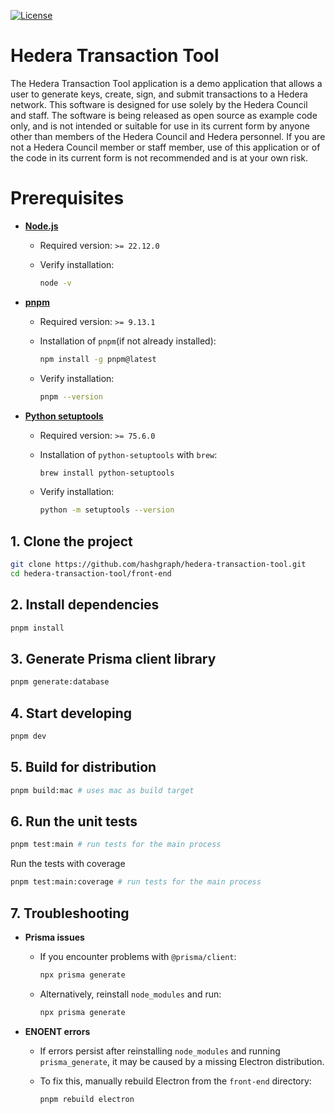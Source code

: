 [![License](https://img.shields.io/badge/License-Apache%202.0-blue.svg)](https://opensource.org/licenses/Apache-2.0)

# Hedera Transaction Tool

The Hedera Transaction Tool application is a demo application that allows a user to generate keys, create, sign, and submit transactions to a Hedera network. This software is designed for use solely by the Hedera Council and staff. The software is being released as open source as example code only, and is not intended or suitable for use in its current form by anyone other than members of the Hedera Council and Hedera personnel. If you are not a Hedera Council member or staff member, use of this application or of the code in its current form is not recommended
and is at your own risk.

# Prerequisites

- [**Node.js**](https://nodejs.org/en/download/package-manager)
  - Required version: `>= 22.12.0`
  - Verify installation:
    
    ```bash
    node -v
    ```

- [**pnpm**](https://pnpm.io/installation) 
  - Required version: `>= 9.13.1`
  - Installation of `pnpm`(if not already installed):
    
    ```bash
    npm install -g pnpm@latest
    ```
  - Verify installation:
     
    ```bash
    pnpm --version
    ```

- [**Python setuptools**](https://pypi.org/project/setuptools)
  - Required version: `>= 75.6.0`
  - Installation of `python-setuptools` with `brew`:
    
    ```bash
    brew install python-setuptools
    ```
  - Verify installation:
      
    ```bash
    python -m setuptools --version
    ```

## 1. Clone the project

```bash
git clone https://github.com/hashgraph/hedera-transaction-tool.git
cd hedera-transaction-tool/front-end
```

## 2. Install dependencies

```bash
pnpm install
```

## 3. Generate Prisma client library

```bash
pnpm generate:database
```

## 4. Start developing

```bash
pnpm dev
```

## 5. Build for distribution

```bash
pnpm build:mac # uses mac as build target
```

## 6. Run the unit tests

```bash
pnpm test:main # run tests for the main process
```

Run the tests with coverage

```bash
pnpm test:main:coverage # run tests for the main process
```

## 7. Troubleshooting

- **Prisma issues**
  - If you encounter problems with `@prisma/client`:
    
    ```bash
    npx prisma generate
    ```
  - Alternatively, reinstall `node_modules` and run:
    
    ```bash
    npx prisma generate
    ```

- **ENOENT errors**
  - If errors persist after reinstalling `node_modules` and running `prisma_generate`, it may be caused by a missing Electron distribution.  
  - To fix this, manually rebuild Electron from the `front-end` directory:
    
    ```bash
    pnpm rebuild electron
    ```
    
